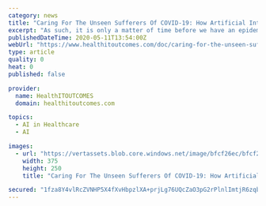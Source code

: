 ```yaml
---
category: news
title: "Caring For The Unseen Sufferers Of COVID-19: How Artificial Intelligence Can Enable Proactive Care And Help Avert An Epidemic Of Preventable Diseases"
excerpt: "As such, it is only a matter of time before we have an epidemic of preventable diseases across the country— that is unless we care for them proactively. We need to shine a light on these patients with unmet medical needs and offer appropriate care before they get sick and show up at our emergency rooms."
publishedDateTime: 2020-05-11T13:54:00Z
webUrl: "https://www.healthitoutcomes.com/doc/caring-for-the-unseen-sufferers-of-covid-how-artificial-intelligence-can-enable-proactive-care-0001"
type: article
quality: 0
heat: 0
published: false

provider:
  name: HealthITOUTCOMES
  domain: healthitoutcomes.com

topics:
  - AI in Healthcare
  - AI

images:
  - url: "https://vertassets.blob.core.windows.net/image/bfcf26ec/bfcf26ec-ef50-4fe1-8ddd-80bde0873b52/375_250-istock_1205872351.jpg"
    width: 375
    height: 250
    title: "Caring For The Unseen Sufferers Of COVID-19: How Artificial Intelligence Can Enable Proactive Care And Help Avert An Epidemic Of Preventable Diseases"

secured: "1fza8Y4vlRcZVNHP5X4fXvHbpzlXA+prjLg76UQcZaO3pG2rPlnlImtjR6zqbJe2miskMnVPtdW45R1bpFmx0ReHAorL5byw0nwdGmxk0Y0soy2qUbpnI32qXoj4gnT6y2YW7g0DThoZ5xVeiyM/j4xwpqNDudJmKIwWM2motkE849AhUQFIVaWAVJ1TZTBcmxODtt2iTR/QOqlqDkUI/wTgGV1A0TZzG/W3dkKlsh61s1n3p437IZGD5KpvAQl/TuZ4wCij04MWNi5CGUaPQynp8SjTFKlbIUrMpjFc7bQL4vuuCWbc8J6n0SqakqGp;L5GFsQneHPjRJ2jPPPusKw=="
---
```


